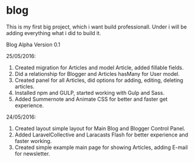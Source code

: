 # blog

This is my first big project, which i want build professionall. Under i will be adding everything what i did to build it.

Blog Alpha Version 0.1

25/05/2016:
1. Created migration for Articles and model Article, added fillable fields.
2. Did a relationship for Blogger and Articles hasMany for User model.
3. Created panel for all Articles, did options for adding, editing, deleting articles.
4. Installed npm and GULP, started working with Gulp and Sass.
5. Added Summernote and Animate CSS for better and faster get experience.

24/05/2016:

1. Created layout simple layout for Main Blog and Blogger Control Panel.
2. Added LaravelCollective and Laracasts Flash for better experience and faster working.
3. Created simple example main page for showing Articles, adding E-mail for newsletter.
